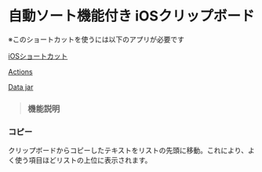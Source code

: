 # 自動ソート機能付き iOSクリップボード
※このショートカットを使うには以下のアプリが必要です
<br>

 [iOSショートカット](https://apps.apple.com/jp/app/ショートカット/id1462947752)
 
[Actions](https://apps.apple.com/jp/app/actions/id1586435171)

[Data jar](https://apps.apple.com/jp/app/data-jar/id1453273600)

>### 機能説明
### コピー
クリップボードからコピーしたテキストをリストの先頭に移動。これにより、よく使う項目ほどリストの上位に表示されます。
